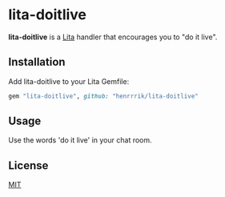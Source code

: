 # lita-doitlive

**lita-doitlive** is a [Lita](https://github.com/jimmycuadra/lita) handler that encourages you to "do it live".

## Installation

Add lita-doitlive to your Lita Gemfile:

``` ruby
gem "lita-doitlive", github: "henrrrik/lita-doitlive"
```

## Usage

Use the words 'do it live' in your chat room.


## License

[MIT](http://opensource.org/licenses/MIT)
